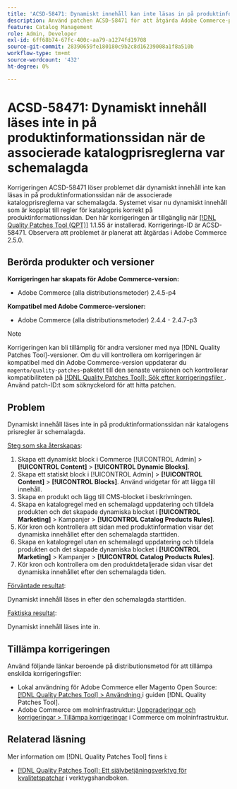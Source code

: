 ```yaml
---
title: 'ACSD-58471: Dynamiskt innehåll kan inte läsas in på produktinformationssidan när de associerade katalogprisreglerna var schemalagda'
description: Använd patchen ACSD-58471 för att åtgärda Adobe Commerce-problemet där dynamiskt innehåll inte kan läsas in på produktinformationssidan när de tillhörande katalogprisreglerna var schemalagda.
feature: Catalog Management
role: Admin, Developer
exl-id: 6ff68b74-67fc-400c-aa79-a1274fd19708
source-git-commit: 28390659fe180180c9b2c8d16239008a1f8a510b
workflow-type: tm+mt
source-wordcount: '432'
ht-degree: 0%

---
```


# ACSD-58471: Dynamiskt innehåll läses inte in på produktinformationssidan när de associerade katalogprisreglerna var schemalagda

Korrigeringen ACSD-58471 löser problemet där dynamiskt innehåll inte kan läsas in på produktinformationssidan när de associerade katalogprisreglerna var schemalagda. Systemet visar nu dynamiskt innehåll som är kopplat till regler för katalogpris korrekt på produktinformationssidan. Den här korrigeringen är tillgänglig när [[!DNL Quality Patches Tool (QPT)]](/help/tools/quality-patches-tool/quality-patches-tool-to-self-serve-quality-patches.md) 1.1.55 är installerad. Korrigerings-ID är ACSD-58471. Observera att problemet är planerat att åtgärdas i Adobe Commerce 2.5.0.

## Berörda produkter och versioner

**Korrigeringen har skapats för Adobe Commerce-version:**
* Adobe Commerce (alla distributionsmetoder) 2.4.5-p4

**Kompatibel med Adobe Commerce-versioner:**
* Adobe Commerce (alla distributionsmetoder) 2.4.4 - 2.4.7-p3

>[!NOTE]
>
>Korrigeringen kan bli tillämplig för andra versioner med nya [!DNL Quality Patches Tool]-versioner. Om du vill kontrollera om korrigeringen är kompatibel med din Adobe Commerce-version uppdaterar du `magento/quality-patches`-paketet till den senaste versionen och kontrollerar kompatibiliteten på [[!DNL Quality Patches Tool]: Sök efter korrigeringsfiler ](https://experienceleague.adobe.com/tools/commerce-quality-patches/index.html?lang=sv-SE). Använd patch-ID:t som söknyckelord för att hitta patchen.

## Problem

Dynamiskt innehåll läses inte in på produktinformationssidan när katalogens prisregler är schemalagda.

<u>Steg som ska återskapas</u>:

1. Skapa ett dynamiskt block i Commerce [!UICONTROL Admin] > **[!UICONTROL Content]** > **[!UICONTROL Dynamic Blocks]**.
1. Skapa ett statiskt block i [!UICONTROL Admin] > **[!UICONTROL Content]** > **[!UICONTROL Blocks]**. Använd widgetar för att lägga till innehåll.
1. Skapa en produkt och lägg till CMS-blocket i beskrivningen.
1. Skapa en katalogregel med en schemalagd uppdatering och tilldela produkten och det skapade dynamiska blocket i **[!UICONTROL Marketing]** > Kampanjer > **[!UICONTROL Catalog Products Rules]**.
1. Kör kron och kontrollera att sidan med produktinformation visar det dynamiska innehållet efter den schemalagda starttiden.
1. Skapa en katalogregel utan en schemalagd uppdatering och tilldela produkten och det skapade dynamiska blocket i **[!UICONTROL Marketing]** > Kampanjer > **[!UICONTROL Catalog Products Rules]**.
1. Kör kron och kontrollera om den produktdetaljerade sidan visar det dynamiska innehållet efter den schemalagda tiden.


<u>Förväntade resultat</u>:

Dynamiskt innehåll läses in efter den schemalagda starttiden.

<u>Faktiska resultat</u>:

Dynamiskt innehåll läses inte in.

## Tillämpa korrigeringen

Använd följande länkar beroende på distributionsmetod för att tillämpa enskilda korrigeringsfiler:

* Lokal användning för Adobe Commerce eller Magento Open Source: [[!DNL Quality Patches Tool] > Användning ](/help/tools/quality-patches-tool/usage.md) i guiden [!DNL Quality Patches Tool].
* Adobe Commerce om molninfrastruktur: [Uppgraderingar och korrigeringar > Tillämpa korrigeringar](https://experienceleague.adobe.com/docs/commerce-cloud-service/user-guide/develop/upgrade/apply-patches.html?lang=sv-SE) i Commerce om molninfrastruktur.


## Relaterad läsning

Mer information om [!DNL Quality Patches Tool] finns i:

* [[!DNL Quality Patches Tool]: Ett självbetjäningsverktyg för kvalitetspatchar](/help/tools/quality-patches-tool/quality-patches-tool-to-self-serve-quality-patches.md) i verktygshandboken.
